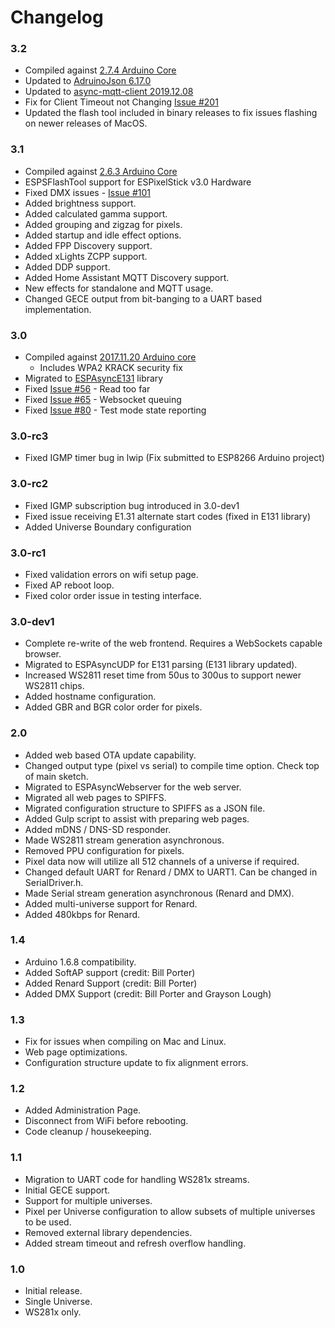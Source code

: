 
# Changelog

### 3.2

- Compiled against [2.7.4 Arduino Core](https://github.com/esp8266/Arduino/releases/tag/2.7.4)
- Updated to [AdruinoJson 6.17.0](https://github.com/bblanchon/ArduinoJson/releases/tag/v6.17.0)
- Updated to [async-mqtt-client 2019.12.08](https://github.com/marvinroger/async-mqtt-client/tree/7f1ba481a22d56ccf123e4b2f6e555d134c956d0)
- Fix for Client Timeout not Changing [Issue #201](https://github.com/forkineye/ESPixelStick/issues/201)
- Updated the flash tool included in binary releases to fix issues flashing on newer releases of MacOS.

### 3.1

- Compiled against [2.6.3 Arduino Core](https://github.com/esp8266/Arduino/releases/tag/2.6.3)
- ESPSFlashTool support for ESPixelStick v3.0 Hardware
- Fixed DMX issues - [Issue #101](https://github.com/forkineye/ESPixelStick/issues/101)
- Added brightness support.
- Added calculated gamma support.
- Added grouping and zigzag for pixels.
- Added startup and idle effect options.
- Added FPP Discovery support.
- Added xLights ZCPP support.
- Added DDP support.
- Added Home Assistant MQTT Discovery support.
- New effects for standalone and MQTT usage.
- Changed GECE output from bit-banging to a UART based implementation.

### 3.0

- Compiled against [2017.11.20 Arduino core](https://github.com/esp8266/Arduino/tree/117bc875ffdd1f4b11af0dd236e0e12a84748e53)
  - Includes WPA2 KRACK security fix
- Migrated to [ESPAsyncE131](https://github.com/forkineye/ESPAsyncE131) library
- Fixed [Issue #56](https://github.com/forkineye/ESPixelStick/issues/56) - Read too far
- Fixed [Issue #65](https://github.com/forkineye/ESPixelStick/issues/65) - Websocket queuing
- Fixed [Issue #80](https://github.com/forkineye/ESPixelStick/issues/80) - Test mode state reporting

### 3.0-rc3

- Fixed IGMP timer bug in lwip (Fix submitted to ESP8266 Arduino project)

### 3.0-rc2

- Fixed IGMP subscription bug introduced in 3.0-dev1
- Fixed issue receiving E1.31 alternate start codes (fixed in E131 library)
- Added Universe Boundary configuration

### 3.0-rc1

- Fixed validation errors on wifi setup page.
- Fixed AP reboot loop.
- Fixed color order issue in testing interface.

### 3.0-dev1

- Complete re-write of the web frontend. Requires a WebSockets capable browser.
- Migrated to ESPAsyncUDP for E131 parsing (E131 library updated).
- Increased WS2811 reset time from 50us to 300us to support newer WS2811 chips.
- Added hostname configuration.
- Added GBR and BGR color order for pixels.

### 2.0

- Added web based OTA update capability.
- Changed output type (pixel vs serial) to compile time option. Check top of main sketch.
- Migrated to ESPAsyncWebserver for the web server.
- Migrated all web pages to SPIFFS.
- Migrated configuration structure to SPIFFS as a JSON file.
- Added Gulp script to assist with preparing web pages.
- Added mDNS / DNS-SD responder.
- Made WS2811 stream generation asynchronous.
- Removed PPU configuration for pixels.
- Pixel data now will utilize all 512 channels of a universe if required.
- Changed default UART for Renard / DMX to UART1. Can be changed in SerialDriver.h.
- Made Serial stream generation asynchronous (Renard and DMX).
- Added multi-universe support for Renard.
- Added 480kbps for Renard.

### 1.4

- Arduino 1.6.8 compatibility.
- Added SoftAP support (credit: Bill Porter)
- Added Renard Support (credit: Bill Porter)
- Added DMX Support (credit: Bill Porter and Grayson Lough)

### 1.3

- Fix for issues when compiling on Mac and Linux.
- Web page optimizations.
- Configuration structure update to fix alignment errors.

### 1.2

- Added Administration Page.
- Disconnect from WiFi before rebooting.
- Code cleanup / housekeeping.

### 1.1

- Migration to UART code for handling WS281x streams.
- Initial GECE support.
- Support for multiple universes.
- Pixel per Universe configuration to allow subsets of multiple universes to be used.
- Removed external library dependencies.
- Added stream timeout and refresh overflow handling.

### 1.0

- Initial release.
- Single Universe.
- WS281x only.

